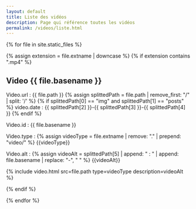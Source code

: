 ```yaml
---
layout: default
title: Liste des vidéos
description: Page qui référence toutes les vidéos 
permalink: /videos/liste.html
---
```


{% for file in site.static_files %}

{% assign extension = file.extname | downcase %}
{% if extension contains ".mp4" %}
    
## Video {{ file.basename }}

Video.url : {{ file.path }}
{% assign splittedPath = file.path | remove_first: "/" | split: '/' %}
{% if splittedPath[0] == "img" and splittedPath[1] == "posts" %}
video.date : {{ splittedPath[2] }}-{{ splittedPath[3] }}-{{ splittedPath[4] }}
{% endif %}

Video.id : {{ file.basename }}

Video.type : {% assign videoType =  file.extname | remove: "." | prepend: "video/" %} {{videoType}}

Video.alt : {% assign videoAlt = splittedPath[5] | append: " : "  | append: file.basename | replace: "-", " " %} {{videoAlt}}

{% include video.html src=file.path type=videoType description=videoAlt %}
  
{% endif %}

{% endfor %}
